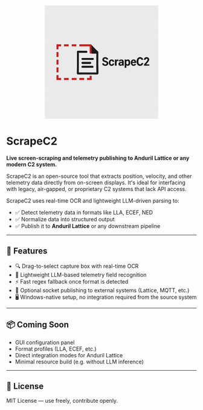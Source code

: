 <p align="center">
  <img src="logo.png" alt="ScrapeC2 Logo" width="300"/>
</p>

# ScrapeC2

**Live screen-scraping and telemetry publishing to Anduril Lattice or any modern C2 system.**

ScrapeC2 is an open-source tool that extracts position, velocity, and other telemetry data directly from on-screen displays. It's ideal for interfacing with legacy, air-gapped, or proprietary C2 systems that lack API access.

ScrapeC2 uses real-time OCR and lightweight LLM-driven parsing to:
- ✅ Detect telemetry data in formats like LLA, ECEF, NED
- ✅ Normalize data into structured output
- ✅ Publish it to **Anduril Lattice** or any downstream pipeline

---

## 🚀 Features

- 🔍 Drag-to-select capture box with real-time OCR
- 🧠 Lightweight LLM-based telemetry field recognition
- ⚡ Fast regex fallback once format is detected
- 📡 Optional socket publishing to external systems (Lattice, MQTT, etc.)
- 🖥️ Windows-native setup, no integration required from the source system

---

## 📦 Coming Soon

- GUI configuration panel
- Format profiles (LLA, ECEF, etc.)
- Direct integration modes for Anduril Lattice
- Minimal resource build (e.g. without LLM inference)

---

## 📄 License

MIT License — use freely, contribute openly.
